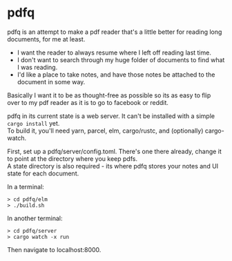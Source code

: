 # pdfq

pdfq is an attempt to make a pdf reader that's a little better for reading long documents, for me at least.

- I want the reader to always resume where I left off reading last time.
- I don't want to search through my huge folder of documents to find what I was reading.
- I'd like a place to take notes, and have those notes be attached to the document in some way.

Basically I want it to be as thought-free as possible so its as easy to flip over to my pdf reader as 
it is to go to facebook or reddit.

pdfq in its current state is a web server.  It can't be installed with a simple `cargo install` yet.  
To build it, you'll need yarn, parcel, elm, cargo/rustc, and (optionally) cargo-watch.

First, set up a pdfq/server/config.toml.  There's one there already, change it to point at the directory where you keep pdfs.  
A state directory is also required - its where pdfq stores your notes and UI state for each document.

In a terminal:
```
> cd pdfq/elm
> ./build.sh
```
In another terminal:
```
> cd pdfq/server
> cargo watch -x run
```

Then navigate to localhost:8000.  
